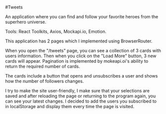 #Tweets

An application where you can find and follow your favorite heroes from the superhero universe.

Tools: React Toolkits, Axios, Mockapi.io, Emotion.

This application has 2 pages which I implemented using BrowserRouter.

When you open the "/tweets" page, you can see a collection of 3 cards with users information. Then when you click on the "Load More" button, 3 new cards will appear.
Pagination is implemented by mokeapi.oi's ability to return the required number of cards.

The cards include a button that opens and unsubscribes a user and shows how the number of followers changes.

I try to make the site user-friendly, I make sure that your selections are saved and after reloading the page or returning to the program again, you can see your latest changes. I decided to add the users you subscribed to in localStorage and display them every time the page is visited.
